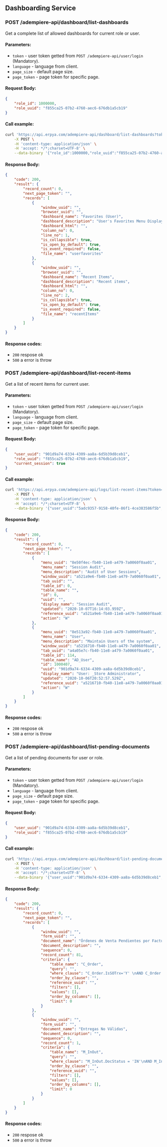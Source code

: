 ## Dashboarding Service

### POST /adempiere-api/dashboard/list-dashboards

Get a complete list of allowed dashboards for current role or user.

#### Parameters:

- `token` - user token getted from `POST /adempiere-api/user/login` (Mandatory).
- `language` - language from client.
- `page_size` - default page size.
- `page_token` - page token for specific page.

#### Request Body:

```json
{
    "role_id": 1000000,
    "role_uuid": "f855ca25-07b2-4760-aec6-676db1a5cb19"
}
```

#### Call example:

```bash
curl 'https://api.erpya.com/adempiere-api/dashboard/list-dashboards?token=b6d0c7c7-0785-4302-bb20-94c1bd5488b2&language=es' \
    -X POST \
    -H 'content-type: application/json' \
    -H 'accept: */*;charset=UTF-8' \
    --data-binary '{"role_id":1000000,"role_uuid":"f855ca25-07b2-4760-aec6-676db1a5cb19"}'
```

#### Response Body:

```json
{
	"code": 200,
	"result": {
		"record_count": 0,
		"next_page_token": "",
		"records": [
			{
				"window_uuid": "",
				"browser_uuid": "",
				"dashboard_name": "Favorites (User)",
				"dashboard_description": "User's Favorites Menu Display",
				"dashboard_html": "",
				"column_no": 0,
				"line_no": 1,
				"is_collapsible": true,
				"is_open_by_default": true,
				"is_event_required": false,
				"file_name": "userfavorites"
			},
			{
				"window_uuid": "",
				"browser_uuid": "",
				"dashboard_name": "Recent Items",
				"dashboard_description": "Recent items",
				"dashboard_html": "",
				"column_no": 0,
				"line_no": 2,
				"is_collapsible": true,
				"is_open_by_default": true,
				"is_event_required": false,
				"file_name": "recentItems"
			}
		]
	}
}
```

#### Response codes:

- `200` respose ok
- `500` a error is throw


### POST /adempiere-api/dashboard/list-recent-items

Get a list of recent items for current user.

#### Parameters:

- `token` - user token getted from `POST /adempiere-api/user/login` (Mandatory).
- `language` - language from client.
- `page_size` - default page size.
- `page_token` - page token for specific page.

#### Request Body:

```json
{
    "user_uuid": "901d9a74-6334-4309-aa8a-6d5b39d8ceb1",
    "role_uuid": "f855ca25-07b2-4760-aec6-676db1a5cb19",
    "current_session": true
}
```

#### Call example:

```bash
curl 'https://api.erpya.com/adempiere-api/logs/list-recent-items?token=b6d0c7c7-0785-4302-bb20-94c1bd5488b2&language=es' \
    -X POST \
    -H 'content-type: application/json' \
    -H 'accept: */*;charset=UTF-8' \
    --data-binary '{"user_uuid":"5adc9357-9158-40fe-86f1-4ce383586f5b","role_uuid":"f855ca25-07b2-4760-aec6-676db1a5cb19","current_session":true}'
```

#### Response Body:

```json
{
	"code": 200,
	"result": {
		"record_count": 0,
		"next_page_token": "",
		"records": [
			{
				"menu_uuid": "8e50f4ec-fb40-11e8-a479-7a0060f0aa01",
				"menu_name": "Session Audit",
				"menu_description": "Audit of User Sessions",
				"window_uuid": "a521a9e6-fb40-11e8-a479-7a0060f0aa01",
				"tab_uuid": "",
				"table_id": 0,
				"table_name": "",
				"id": 0,
				"uuid": "",
				"display_name": "Session Audit",
				"updated": "2020-10-07T16:14:03.959Z",
				"reference_uuid": "a521a9e6-fb40-11e8-a479-7a0060f0aa01",
				"action": "W"
			},
			{
				"menu_uuid": "8e513a92-fb40-11e8-a479-7a0060f0aa01",
				"menu_name": "User",
				"menu_description": "Maintain Users of the system",
				"window_uuid": "a5216710-fb40-11e8-a479-7a0060f0aa01",
				"tab_uuid": "a4a05e7c-fb40-11e8-a479-7a0060f0aa01",
				"table_id": 114,
				"table_name": "AD_User",
				"id": 1000407,
				"uuid": "901d9a74-6334-4309-aa8a-6d5b39d8ceb1",
				"display_name": "User: _Store Administrator",
				"updated": "2020-10-06T20:52:57.529Z",
				"reference_uuid": "a5216710-fb40-11e8-a479-7a0060f0aa01",
				"action": "W"
			}
		]
	}
}
```

#### Response codes:

- `200` respose ok
- `500` a error is throw


### POST /adempiere-api/dashboard/list-pending-documents

Get a list of pending documents for user or role.

#### Parameters:

- `token` - user token getted from `POST /adempiere-api/user/login` (Mandatory).
- `language` - language from client.
- `page_size` - default page size.
- `page_token` - page token for specific page.

#### Request Body:

```json
{
    "user_uuid": "901d9a74-6334-4309-aa8a-6d5b39d8ceb1",
    "role_uuid": "f855ca25-07b2-4760-aec6-676db1a5cb19"
}
```

#### Call example:

```bash
curl 'https://api.erpya.com/adempiere-api/dashboard/list-pending-documents?token=b6d0c7c7-0785-4302-bb20-94c1bd5488b2&language=es' \
    -X POST \
    -H 'content-type: application/json' \
    -H 'accept: */*;charset=UTF-8' \
    --data-binary '{"user_uuid":"901d9a74-6334-4309-aa8a-6d5b39d8ceb1","role_uuid":"f855ca25-07b2-4760-aec6-676db1a5cb19"}'
```

#### Response Body:

```json
{
	"code": 200,
	"result": {
		"record_count": 0,
		"next_page_token": "",
		"records": [
			{
				"window_uuid": "",
				"form_uuid": "",
				"document_name": "Órdenes de Venta Pendientes por Facturar",
				"document_description": "",
				"sequence": 0,
				"record_count": 81,
				"criteria": {
					"table_name": "C_Order",
					"query": "",
					"where_clause": "C_Order.IsSOTrx='Y' \nAND C_Order.DocStatus = 'CO'\nAND EXISTS(SELECT 1 \n    FROM C_OrderLine ol \n    WHERE ol.C_Order_ID = C_Order.C_Order_ID\n    AND ol.QtyOrdered <> ol.QtyInvoiced\n)",
					"order_by_clause": "",
					"reference_uuid": "",
					"filters": [],
					"values": [],
					"order_by_columns": [],
					"limit": 0
				}
			},
			{
				"window_uuid": "",
				"form_uuid": "",
				"document_name": "Entregas No Válidas",
				"document_description": "",
				"sequence": 0,
				"record_count": 1,
				"criteria": {
					"table_name": "M_InOut",
					"query": "",
					"where_clause": "M_InOut.DocStatus = 'IN'\nAND M_InOut.IsSOTrx = 'Y'",
					"order_by_clause": "",
					"reference_uuid": "",
					"filters": [],
					"values": [],
					"order_by_columns": [],
					"limit": 0
				}
			}
		]
	}
}
```

#### Response codes:

- `200` respose ok
- `500` a error is throw
